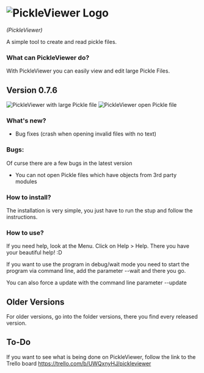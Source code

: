 # ![PickleViewer Logo](https://raw.githubusercontent.com/Matix-Media/PickleViewer/master/docs/imgs/PickleViwerLogo.png)
*(PickleViewer)*

A simple tool to create and read pickle files.

### What can PickleViewer do?
With PickleViewer you can easily view and edit large Pickle Files.

## Version 0.7.6
![PickleViewer with large Pickle file](https://raw.githubusercontent.com/Matix-Media/PickleViewer/master/docs/imgs/0.7.2/Screenshot.png)
![PickleViewer open Pickle file](https://raw.githubusercontent.com/Matix-Media/PickleViewer/master/docs/imgs/Anmerkung%202019-09-29%20170756.png)

### What's new?
- Bug fixes (crash when opening invalid files with no text)

### Bugs:
Of curse there are a few bugs in the latest version
- You can not open Pickle files which have objects from 3rd party modules

### How to install?
The installation is very simple, you just have to run the stup and follow the instructions.

### How to use?
If you need help, look at the Menu. Click on Help > Help. There you have your beautiful help! :D

If you want to use the program in debug/wait mode you need to start the program via command line, add the parameter --wait and there you go.

You can also force a update with the command line parameter --update

## Older Versions
For older versions, go into the folder versions, there you find every released version.

## To-Do
If you want to see what is being done on PickleViewer, follow the link to the Trello board
https://trello.com/b/UWQxnyHJ/pickleviewer
